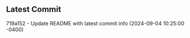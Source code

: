 
## Latest Commit
719a152 - Update README with latest commit info (2024-09-04 10:25:00 -0400) <Yunxi-Zhou>
